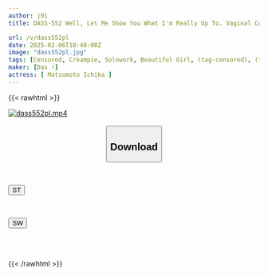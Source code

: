 ```yaml
---
author: j91
title: DASS-552 Well, Let Me Show You What I'm Really Up To. Vaginal Contamination Rape That Will Make My Sperm Rot - Ichika Matsumoto

url: /v/dass552pl
date: 2025-02-06T18:40:00Z
image: "dass552pl.jpg"
tags: [Censored, Creampie, Solowork, Beautiful Girl, (tag-censored), (tag-censored), Slender, Deep Throating	]
maker: [Das !]
actress: [ Matsumoto Ichika ]
---
```



{{< rawhtml >}}

<div class="video" data-videoid="qvmxZp4d6vszxdW">
    <a href="javascript:;">
        <img src="/v/dass552pl/dass552pl.jpg" width="WIDTH" height="HEIGHT" alt="dass552pl.mp4" loading="lazy">
    </a>
</div>

<script type="text/javascript" src="https://j91.asia/asset/on-demand-st.js"></script>

<br>
  <link rel="stylesheet" href="https://j91.asia/asset/bs5.css">
  
  <center>
  <button class="btn btn-primary" type="button" data-bs-toggle="collapse" data-bs-target=".multi-collapse" aria-expanded="false" aria-controls="multiCollapseExample1 multiCollapseExample2"><h2>Download</h2></button></center>
</p>
<div class="row">
  <div class="col">
    <div class="collapse multi-collapse" id="multiCollapseExample1">
      <div class="card card-body">
	      	      <br>
<div class="buttons">  
<p><a href="/v/dass552pl/st.html" target="_blank"><button class="btn-hover color-3"><i class="fa fa-download"></i> ST</button></a></p></div>
    </div>
  </div>
</div>
  <div class="col">
    <div class="collapse multi-collapse" id="multiCollapseExample2">
      <div class="card card-body">
	      <br>
<div class="buttons">
<p><a href="/v/dass552pl/sw.html" target="_blank"><button class="btn-hover color-2"><i class="fa fa-download"></i> SW</button></a></p></div>
<br><br>
      </div>
    </div>
  </div>
</div>

{{< /rawhtml >}}